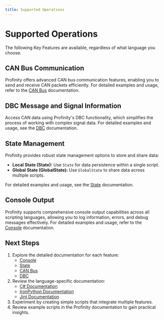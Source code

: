 ```yaml
---
title: Supported Operations
---
```


# Supported Operations

The following Key Features are available, regardless of what language you choose.

## CAN Bus Communication

Profinity offers advanced CAN bus communication features, enabling you to send and receive CAN packets efficiently. For detailed examples and usage, refer to the [CAN Bus](./CANBus.md) documentation.

## DBC Message and Signal Information

Access CAN data using Profinity's DBC functionality, which simplifies the process of working with complex signal data. For detailed examples and usage, see the [DBC](./DBC.md) documentation.

## State Management

Profinity provides robust state management options to store and share data:

- **Local State (State):** Use `State` for data persistence within a single script.
- **Global State (GlobalState):** Use `GlobalState` to share data across multiple scripts.

For detailed examples and usage, see the [State](./State.md) documentation.

## Console Output

Profinity supports comprehensive console output capabilities across all scripting languages, allowing you to log information, errors, and debug messages effectively. For detailed examples and usage, refer to the [Console](./Console.md) documentation.

## Next Steps

1. Explore the detailed documentation for each feature:
   - [Console](./Console.md)
   - [State](./State.md)
   - [CAN Bus](./CANBus.md)
   - [DBC](./DBC.md)
2. Review the language-specific documentation:
   - [C# Documentation](https://docs.microsoft.com/en-us/dotnet/csharp/)
   - [IronPython Documentation](https://ironpython.net/documentation/)
   - [Jint Documentation](https://github.com/sebastienros/jint)
3. Experiment by creating simple scripts that integrate multiple features.
4. Review example scripts in the Profinity documentation to gain practical insights.